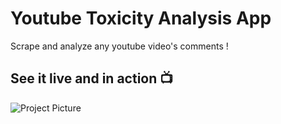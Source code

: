 # Youtube Toxicity Analysis App
Scrape and analyze any youtube video's comments !

## See it live and in action 📺
![Project Picture](https://github.com/BelhsanHmida/Comment-Toxicity-Classification/blob/main/Project%20Picture.PNG?raw=true)
